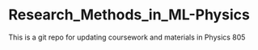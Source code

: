 # Research_Methods_in_ML-Physics
This is a git repo for updating coursework and materials in Physics 805
